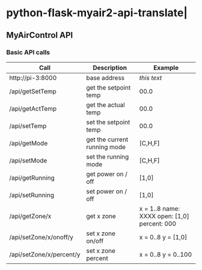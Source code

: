 # python-flask-myair2-api-translate| 

## MyAirControl API

### Basic API calls

| Call                     | Description                  | Example                                      | 
| ------------------------ | ---------------------------- | -------------------------------------------- | 
| http://pi-3:8000         | base address                 | *this text*                                  |
| /api/getSetTemp          | get the setpoint temp        | 00.0                                         |
| /api/getActTemp          | get the actual temp          | 00.0                                         |
| /api/setTemp             | set the setpoint temp        | 00.0                                         |
| /api/getMode             | get the current running mode | [C,H,F]                                      |
| /api/setMode             | set the running mode         | [C,H,F]                                      |
| /api/getRunning          | get power on / off           | [1,0]                                        |
| /api/setRunning          | set power on / off           | [1,0]                                        |
| /api/getZone/x           | get x zone                   | x = 1..8 name: XXXX open: [1,0] percent: 000 |
| /api/setZone/x/onoff/y   | set x zone on/off            | x = 0..8 y = [1,0]                           |
| /api/setZone/x/percent/y | set x zone percent           | x = 0..8 y = 0..100                          |



